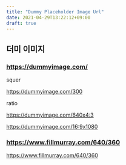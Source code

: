 ```yaml
---
title: "Dummy Placeholder Image Url"
date: 2021-04-29T13:22:12+09:00
draft: true
---
```


## 더미 이미지

### https://dummyimage.com/

squer

https://dummyimage.com/300

ratio

https://dummyimage.com/640x4:3

https://dummyimage.com/16:9x1080

### https://www.fillmurray.com/640/360

https://www.fillmurray.com/640/360

